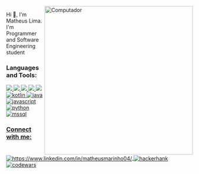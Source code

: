 
 <img src="https://raw.githubusercontent.com/MicaelliMedeiros/micaellimedeiros/master/image/computer-illustration.png" min-width="400px" max-width="400px" width="400px" align="right" alt="Computador">

<p align="left"> 
 Hi 👋, I'm Matheus Lima. I'm Programmer and Software Engineering student
</p>

<h3 align="left">Languages and Tools:</h3>
<p align="left"> <a href="https://angular.io/"> <img src="https://img.shields.io/badge/Angular-DD0031?style=for-the-badge&logo=angular&logoColor=white"> </a> <a href="https://www.typescriptlang.org/"> <img src="https://img.shields.io/badge/TypeScript-007ACC?style=for-the-badge&logo=typescript&logoColor=white"> </a> <a href="https://sass-lang.com"> <img src="https://img.shields.io/badge/Sass-CC6699?style=for-the-badge&logo=sass&logoColor=white"> </a> <a href="https://learn.microsoft.com/en-us/dotnet/csharp/"> <img src="https://img.shields.io/badge/C%23-239120?style=for-the-badge&logo=c-sharp&logoColor=white"> </a> <a href="https://dotnet.microsoft.com/"> <img src="https://img.shields.io/badge/.NET-5C2D91?style=for-the-badge&logo=.net&logoColor=whit"> </a> <a href="https://kotlinlang.org/" target="_blank"> <img src="https://img.shields.io/badge/Kotlin-0095D5?&style=for-the-badge&logo=kotlin&logoColor=white" alt="kotlin" /> </a> <a href="https://www.java.com/" target="_blank"> <img src="https://img.shields.io/badge/Java-ED8B00?style=for-the-badge&logo=java&logoColor=white" alt="java" /> </a> <a href="https://developer.mozilla.org/en-US/docs/Web/JavaScript" target="_blank"> <img src="https://img.shields.io/badge/JavaScript-F7DF1E?style=for-the-badge&logo=javascript&logoColor=black" alt="javascript" /> </a> <a href="https://www.python.org" target="_blank"> <img src="https://img.shields.io/badge/Python-14354C?style=for-the-badge&logo=python&logoColor=white" alt="python"</a></a> <a href="https://www.microsoft.com/en-us/sql-server" target="_blank"> <img src="https://img.shields.io/badge/Microsoft_SQL_Server-CC2927?style=for-the-badge&logo=microsoft-sql-server&logoColor=white" alt="mssql" /> </p>

<h3 align="left">Connect with me:</h3>
<p align="left">
<a href="https://www.linkedin.com/in/matheusmarinholima/" target="blank"><img align="center" src="https://img.shields.io/badge/LinkedIn-0077B5?style=for-the-badge&logo=linkedin&logoColor=white" alt="https://www.linkedin.com/in/matheusmarinho04/" /> </a> <a href="https://www.hackerrank.com/maatheux" target="blank" > <img align="center" src="https://img.shields.io/badge/-Hackerrank-2EC866?style=for-the-badge&logo=HackerRank&logoColor=white" alt="hackerhank" /> </a> <a href="https://www.codewars.com/users/maatheux" target="blank" > <img align="center" src="https://img.shields.io/badge/Codewars-B1361E?style=for-the-badge&logo=Codewars&logoColor=white" alt="codewars" /> </a>
</p>

